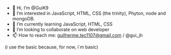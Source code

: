 - 👋 Hi, I’m @GuiK9
- 👀 I’m interested in JavaScript, HTML, CSS (the trinity), Phyton, node and mongoDB.
- 🌱 I’m currently learning JavaScript, HTML, CSS
- 💞️ I’m looking to collaborate on web developer
- 📫 How to reach me: guilherme.tec1107@gmail.com / @gui_jh

(i use the basic because, for now, i`m basic)
